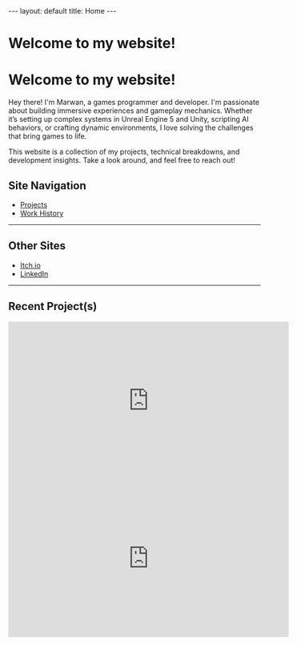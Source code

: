 <link rel="stylesheet" href="assets/css/custom.css">
---
layout: default
title: Home
---
  
<h1 class="typing-effect">Welcome to my website!</h1>

# Welcome to my website!


Hey there! I'm Marwan, a games programmer and developer. I'm passionate about building immersive experiences and gameplay mechanics. Whether it’s setting up complex systems in Unreal Engine 5 and Unity, scripting AI behaviors, or crafting dynamic environments, I love solving the challenges that bring games to life.

This website is a collection of my projects, technical breakdowns, and development insights.
Take a look around, and feel free to reach out!


## Site Navigation 


- [Projects](projects.md)  
- [Work History](work-history.md)

---


## Other Sites

- [Itch.io](https://goldleafinteractive.itch.io)  
- [LinkedIn](https://www.linkedin.com/in/marwan-charafeddine-213065155)  

---


## Recent Project(s)


<iframe width="560" height="315" src="https://youtube.com/embed/GfrDt166KZI" frameborder="0" allowfullscreen> </iframe><iframe width="560" height="315" src="https://youtube.com/embed/Z-7c43uqa5s" frameborder="0" allowfullscreen>
